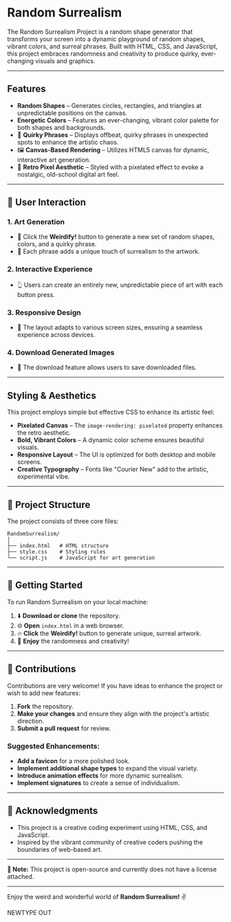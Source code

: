 # Random Surrealism

The Random Surrealism Project is a random shape generator that transforms your screen into a dynamic playground of random shapes, vibrant colors, and surreal phrases. Built with HTML, CSS, and JavaScript, this project embraces randomness and creativity to produce quirky, ever-changing visuals and graphics.

---

##  Features

-  **Random Shapes** – Generates circles, rectangles, and triangles at unpredictable positions on the canvas.
- **Energetic Colors** – Features an ever-changing, vibrant color palette for both shapes and backgrounds.
- 💬 **Quirky Phrases** – Displays offbeat, quirky phrases in unexpected spots to enhance the artistic chaos.
- 🖼️ **Canvas-Based Rendering** – Utilizes HTML5 canvas for dynamic, interactive art generation.
- 🎨 **Retro Pixel Aesthetic** – Styled with a pixelated effect to evoke a nostalgic, old-school digital art feel.

---

## 📝 User Interaction

### 1. **Art Generation**
   - 🎨 Click the **Weirdify!** button to generate a new set of random shapes, colors, and a quirky phrase.
   - 💬 Each phrase adds a unique touch of surrealism to the artwork.

### 2. **Interactive Experience**
   - 👆 Users can create an entirely new, unpredictable piece of art with each button press.

### 3. **Responsive Design**
   - 🔄 The layout adapts to various screen sizes, ensuring a seamless experience across devices.

### 4. **Download Generated Images**
   - 🔄 The download feature allows users to save downloaded files.


---

##  Styling & Aesthetics

This project employs simple but effective CSS  to enhance its artistic feel:

- **Pixelated Canvas** – The `image-rendering: pixelated` property enhances the retro aesthetic.
- **Bold, Vibrant Colors** – A dynamic color scheme ensures beautiful visuals.
- **Responsive Layout** – The UI is optimized for both desktop and mobile screens.
- **Creative Typography** – Fonts like "Courier New" add to the artistic, experimental vibe.

---

## 📂 Project Structure

The project consists of three core files:

```
RandomSurrealism/
│
├── index.html   # HTML structure
├── style.css    # Styling rules
└── script.js    # JavaScript for art generation
```

---

## 🚀 Getting Started

To run Random Surrealism on your local machine:

1. ⬇️ **Download or clone** the repository.
2. 🌐 **Open** `index.html` in a web browser.
3. 🔥 **Click** the **Weirdify!** button to generate unique, surreal artwork.
4. 🎨 **Enjoy** the randomness and creativity!

---

## 🤝 Contributions

Contributions are very welcome! If you have ideas to enhance the project or wish to add new features:

1. **Fork** the repository.
2. **Make your changes** and ensure they align with the project's artistic direction.
3. **Submit a pull request** for review.

### Suggested Enhancements:
- **Add a favicon** for a more polished look.
- **Implement additional shape types** to expand the visual variety.
- **Introduce animation effects** for more dynamic surrealism.
- **Implement signatures** to create a sense of individualism.
---

## 🙌 Acknowledgments

- This project is a creative coding experiment using HTML, CSS, and JavaScript.
- Inspired by the vibrant community of creative coders pushing the boundaries of web-based art.

---

**📝 Note:** This project is open-source and currently does not have a license attached.

---

Enjoy the weird and wonderful world of **Random Surrealism!** ✌️

NEWTYPE OUT
